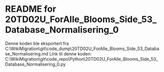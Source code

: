 # README for 20TD02U_ForAlle_Blooms_Side_53_Database_Normalisering_0
Denne koden ble eksportert fra C:\WikiMigration\git\code_dump\20TD02U_ForAlle_Blooms_Side_53_Database_Normalisering.md
Link til denne koden: C:\WikiMigration\git\code_repo\Python\20TD02U_ForAlle_Blooms_Side_53_Database_Normalisering_0.py
